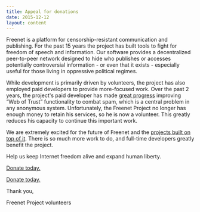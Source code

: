 ```yaml
---
title: Appeal for donations
date: 2015-12-12
layout: content
---
```


Freenet is a platform for censorship-resistant communication and publishing. For the past 15 years the project has built tools to fight for freedom of speech and information.
Our software provides a decentralized peer-to-peer network designed to hide who publishes or accesses potentially controversial information - or even that it exists - especially useful for those living in oppressive political regimes.

While development is primarily driven by volunteers, the project has also employed paid developers to provide more-focused work.
Over the past 2 years, the project's paid developer has made [great progress][build18] improving “Web of Trust” functionality to combat spam, which is a central problem in any anonymous system.
Unfortunately, the Freenet Project no longer has enough money to retain his services, so he is now a volunteer.
This greatly reduces his capacity to continue this important work.

We are extremely excited for the future of Freenet and the [projects built on top of it][projects].
There is so much more work to do, and full-time developers greatly benefit the project.

Help us keep Internet freedom alive and expand human liberty.

<a class="btn button-custom btn-custom-two donate-button" href="donate.html">Donate today.</a>

[Donate today.](/pages/donate.html)

Thank you,

Freenet Project volunteers

[build18]: https://github.com/freenet/plugin-WebOfTrust/releases/tag/build0018
[projects]: https://wiki.freenetproject.org/Projects
